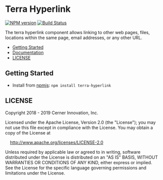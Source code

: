 # Terra Hyperlink


[![NPM version](https://badgen.net/npm/v/terra-hyperlink)](https://www.npmjs.org/package/terra-hyperlink)
[![Build Status](https://badgen.net/travis/cerner/terra-core)](https://travis-ci.org/cerner/terra-core)

The terra hyperlink component allows linking to other web pages, files, locations within the same page, email addresses, or any other URL.

- [Getting Started](#getting-started)
- [Documentation](https://github.com/cerner/terra-core/tree/master/packages/terra-hyperlink/docs)
- [LICENSE](#license)

## Getting Started

- Install from [npmjs](https://www.npmjs.com): `npm install terra-hyperlink`

## LICENSE

Copyright 2018 - 2019 Cerner Innovation, Inc.

Licensed under the Apache License, Version 2.0 (the "License"); you may not use this file except in compliance with the License. You may obtain a copy of the License at

&nbsp;&nbsp;&nbsp;&nbsp;http://www.apache.org/licenses/LICENSE-2.0

Unless required by applicable law or agreed to in writing, software distributed under the License is distributed on an "AS IS" BASIS, WITHOUT WARRANTIES OR CONDITIONS OF ANY KIND, either express or implied. See the License for the specific language governing permissions and limitations under the License.
